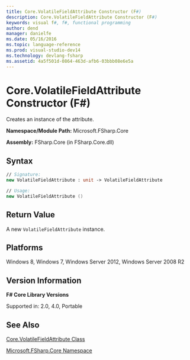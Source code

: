 ```yaml
---
title: Core.VolatileFieldAttribute Constructor (F#)
description: Core.VolatileFieldAttribute Constructor (F#)
keywords: visual f#, f#, functional programming
author: dend
manager: danielfe
ms.date: 05/16/2016
ms.topic: language-reference
ms.prod: visual-studio-dev14
ms.technology: devlang-fsharp
ms.assetid: 4a5f501d-0864-463d-afb6-03bbb08e6e5a 
---
```


# Core.VolatileFieldAttribute Constructor (F#)

Creates an instance of the attribute.

**Namespace/Module Path:** Microsoft.FSharp.Core

**Assembly:** FSharp.Core (in FSharp.Core.dll)


## Syntax

```fsharp
// Signature:
new VolatileFieldAttribute : unit -> VolatileFieldAttribute

// Usage:
new VolatileFieldAttribute ()
```

## Return Value

A new `VolatileFieldAttribute` instance.

## Platforms
Windows 8, Windows 7, Windows Server 2012, Windows Server 2008 R2

## Version Information
**F# Core Library Versions**

Supported in: 2.0, 4.0, Portable

## See Also
[Core.VolatileFieldAttribute Class](Core.VolatileFieldAttribute-Class-%5BFSharp%5D.md)

[Microsoft.FSharp.Core Namespace](Microsoft.FSharp.Core-Namespace-%5BFSharp%5D.md)